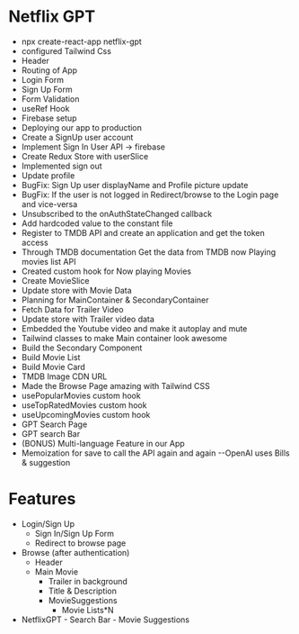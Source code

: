 # Netflix GPT
 - npx create-react-app netflix-gpt
 - configured Tailwind Css
 - Header
 - Routing of App
 - Login Form
 - Sign Up Form
 - Form Validation
 - useRef Hook
 - Firebase setup
 - Deploying our app to production
 - Create a SignUp user account
 - Implement Sign In User API -> firebase 
 - Create Redux Store with userSlice
 - Implemented sign out
 - Update profile 
 - BugFix: Sign Up user displayName and Profile picture update
 - BugFix: If the user is not logged in Redirect/browse to the Login page and vice-versa
 - Unsubscribed to the onAuthStateChanged callback
 - Add hardcoded value to the constant file
 - Register to TMDB API and create an application and get the token access
 - Through TMDB documentation Get the data from TMDB now Playing movies list API
 - Created custom hook for Now playing Movies
 - Create MovieSlice
 - Update store with Movie Data
 - Planning for MainContainer & SecondaryContainer
 - Fetch Data for Trailer Video
 - Update store with Trailer video data
 - Embedded the Youtube video and make it autoplay and mute
 - Tailwind classes to make Main container look awesome 
 - Build the Secondary Component
 - Build Movie List
 - Build Movie Card
 - TMDB Image CDN URL
 - Made the Browse Page amazing with Tailwind CSS
 - usePopularMovies custom hook
 - useTopRatedMovies custom hook
 - useUpcomingMovies custom hook
 - GPT Search Page
 - GPT search Bar
 - (BONUS) Multi-language Feature in our App
 - Memoization for save to call the API again and again
 --OpenAI uses Bills & suggestion
 # Features
 - Login/Sign Up
    - Sign In/Sign Up Form
    - Redirect to browse page
 - Browse (after authentication)
    - Header
    - Main Movie
        - Trailer in background
        - Title & Description
        - MovieSuggestions
            - Movie Lists*N
- NetflixGPT
        - Search Bar
        - Movie Suggestions        
